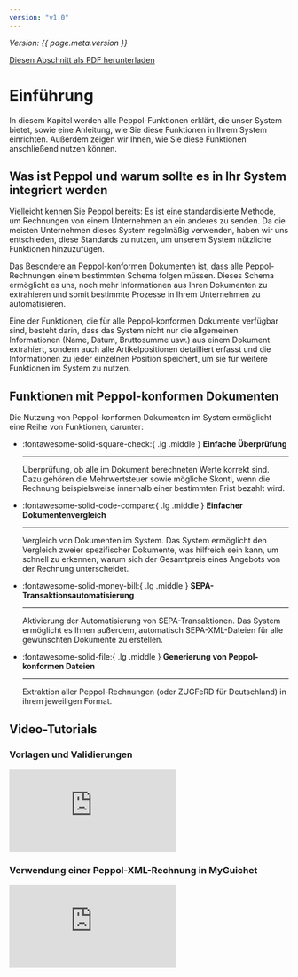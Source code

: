 ```yaml
---
version: "v1.0"
---
```


<span class="version-label">*Version: {{ page.meta.version }}*</span>

<div class="no-pdf">
  <a class="md-button print-button" href="../../pdfs/de/Peppol-Introduction.pdf" target="_blank">
    Diesen Abschnitt als PDF herunterladen
  </a>
</div>


# Einführung

In diesem Kapitel werden alle Peppol-Funktionen erklärt, die unser
System bietet, sowie eine Anleitung, wie Sie diese Funktionen in Ihrem
System einrichten. Außerdem zeigen wir Ihnen, wie Sie diese Funktionen
anschließend nutzen können.

## Was ist Peppol und warum sollte es in Ihr System integriert werden

Vielleicht kennen Sie Peppol bereits: Es ist eine standardisierte
Methode, um Rechnungen von einem Unternehmen an ein anderes zu senden.
Da die meisten Unternehmen dieses System regelmäßig verwenden, haben wir
uns entschieden, diese Standards zu nutzen, um unserem System nützliche
Funktionen hinzuzufügen.

Das Besondere an Peppol-konformen Dokumenten ist, dass alle
Peppol-Rechnungen einem bestimmten Schema folgen müssen. Dieses Schema
ermöglicht es uns, noch mehr Informationen aus Ihren Dokumenten zu
extrahieren und somit bestimmte Prozesse in Ihrem Unternehmen zu
automatisieren.

Eine der Funktionen, die für alle Peppol-konformen Dokumente verfügbar
sind, besteht darin, dass das System nicht nur die allgemeinen
Informationen (Name, Datum, Bruttosumme usw.) aus einem Dokument
extrahiert, sondern auch alle Artikelpositionen detailliert erfasst und
die Informationen zu jeder einzelnen Position speichert, um sie für
weitere Funktionen im System zu nutzen.

## Funktionen mit Peppol-konformen Dokumenten

Die Nutzung von Peppol-konformen Dokumenten im System ermöglicht eine
Reihe von Funktionen, darunter:

<div class="grid cards" markdown>

-   :fontawesome-solid-square-check:{ .lg .middle } __Einfache Überprüfung__

    ---

    Überprüfung, ob alle im Dokument berechneten Werte korrekt sind. Dazu
    gehören die Mehrwertsteuer sowie mögliche Skonti, wenn die Rechnung
    beispielsweise innerhalb einer bestimmten Frist bezahlt wird.

-   :fontawesome-solid-code-compare:{ .lg .middle } __Einfacher Dokumentenvergleich__

    ---

    Vergleich von Dokumenten im System. Das System ermöglicht den Vergleich
    zweier spezifischer Dokumente, was hilfreich sein kann, um schnell zu
    erkennen, warum sich der Gesamtpreis eines Angebots von der Rechnung
    unterscheidet.
    
-   :fontawesome-solid-money-bill:{ .lg .middle } __SEPA-Transaktionsautomatisierung__

    ---

    Aktivierung der Automatisierung von SEPA-Transaktionen. Das System
    ermöglicht es Ihnen außerdem, automatisch SEPA-XML-Dateien für alle
    gewünschten Dokumente zu erstellen.

-   :fontawesome-solid-file:{ .lg .middle } __Generierung von Peppol-konformen Dateien__

    ---

    Extraktion aller Peppol-Rechnungen (oder ZUGFeRD für Deutschland) in ihrem
    jeweiligen Format.

</div>

<div class="no-pdf">

<h2>Video-Tutorials</h2>

<h3>Vorlagen und Validierungen</h3>

<div class = "responsive-video">

<iframe src="https://www.youtube.com/embed/lNJGSv49YfE?si=FzSBlISekvQkyVie" frameborder="0" allow="accelerometer; autoplay; clipboard-write; encrypted-media; gyroscope; picture-in-picture; web-share" referrerpolicy="strict-origin-when-cross-origin" allowfullscreen></iframe>

</div>

<h3>Verwendung einer Peppol-XML-Rechnung in MyGuichet</h3>

<div class = "responsive-video">

<iframe src="https://www.youtube.com/embed/UT8Y1BuAfcg?si=xDGsZVIdCWX7u1S-" frameborder="0" allow="accelerometer; autoplay; clipboard-write; encrypted-media; gyroscope; picture-in-picture; web-share" referrerpolicy="strict-origin-when-cross-origin" allowfullscreen></iframe>

</div>

</div>
